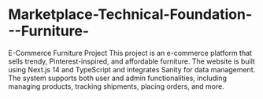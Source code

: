 ﻿# Marketplace-Technical-Foundation---Furniture-
E-Commerce Furniture Project
This project is an e-commerce platform that sells trendy, Pinterest-inspired, and affordable furniture. The website is built using Next.js 14 and TypeScript and integrates Sanity for data management. The system supports both user and admin functionalities, including managing products, tracking shipments, placing orders, and more.

